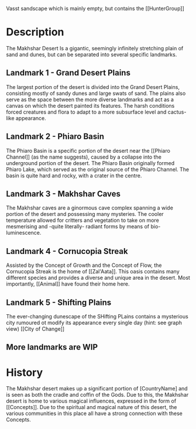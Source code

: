 Vasst sandscape which is mainly empty, but contains the [[HunterGroup]]

# Description
The Makhshar Desert Is a gigantic, seemingly infinitely stretching plain of sand and dunes, but can be separated into several specific landmarks.
## Landmark 1 - Grand Desert Plains
The largest portion of the desert is divided into the Grand Desert Plains, consisting mostly of sandy dunes and large swats of sand. The plains also serve as the space between the more diverse landmarks and act as a canvas on which the desert painted its features. The harsh conditions forced creatures and flora to adapt to a more subsurface level and cactus-like appearance.
## Landmark 2 - Phiaro Basin
The Phiaro Basin is a specific portion of the desert near the [[Phiaro Channel]] (as the name suggests), caused by a collapse into the underground portion of the desert. The Phiaro Basin originally formed Phiaro Lake, which served as the original source of the Phiaro Channel. The basin is quite hard and rocky, with a crater in the centre.
## Landmark 3 - Makhshar Caves
The Makhshar caves are a ginormous cave complex spanning a wide portion of the desert and possessing many mysteries. The cooler temperature allowed for critters and vegetation to take on more mesmerising and -quite literally- radiant forms by means of bio-luminescence. 
## Landmark 4 - Cornucopia Streak
Assisted by the Concept of Growth and the Concept of Flow, the Cornucopia Streak is the home of [[Zal'Aata]]. This oasis contains many different species and provides a diverse and unique area in the desert. Most importantly, [[Animal]] have found their home here.
## Landmark 5 - Shifting Plains
The ever-changing dunescape of the SHifting PLains contains a mysterious city rumoured ot modify its appearance every single day (hint: see graph view) [[City of Change]]

## More landmarks are WIP

# History
The Makhshar desert makes up a significant portion of [CountryName] and is seen as both the cradle and coffin of the Gods. Due to this, the Makhshar desert is home to various magical influences, expressed in the form of [[Concepts]]. Due to the spiritual and magical nature of this desert, the various communities in this place all have a strong connection with these Concepts.

